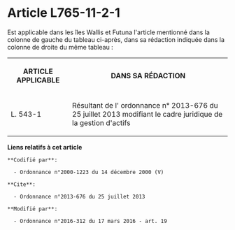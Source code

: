 # Article L765-11-2-1

Est applicable dans les îles Wallis et Futuna l'article mentionné dans la colonne de gauche du tableau ci-après, dans sa
rédaction indiquée dans la colonne de droite du même tableau : 

<table>
  <tbody>
    <tr>
      <th>

ARTICLE APPLICABLE 

</th>
      <th>

DANS SA RÉDACTION 

</th>
    </tr>
    <tr>
      <td>

L. 543-1 

</td>
      <td>

Résultant de l'
ordonnance n° 2013-676 du 25 juillet 2013
modifiant le cadre juridique de la gestion d'actifs

</td>
    </tr>
  </tbody>
</table>

**Liens relatifs à cet article**

	**Codifié par**:

	  - Ordonnance n°2000-1223 du 14 décembre 2000 (V)

	**Cite**:

	  - Ordonnance n°2013-676 du 25 juillet 2013

	**Modifié par**:

	  - Ordonnance n°2016-312 du 17 mars 2016 - art. 19
